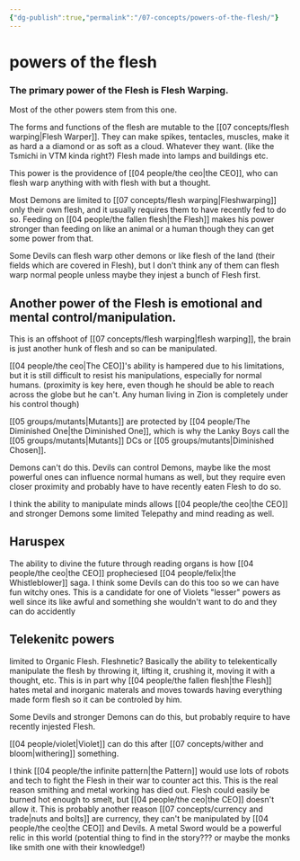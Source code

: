 ```yaml
---
{"dg-publish":true,"permalink":"/07-concepts/powers-of-the-flesh/"}
---
```


# powers of the flesh

### The primary power of the Flesh is Flesh Warping. 

Most of the other powers stem from this one. 

The forms  and functions of the flesh are mutable to the [[07 concepts/flesh warping\|Flesh Warper]].  They can make spikes, tentacles, muscles, make it as hard a a diamond or as soft as a cloud. Whatever they want.  (like the Tsmichi in VTM kinda right?)  Flesh made into lamps and buildings etc.  

This power is the providence of [[04 people/the ceo\|the CEO]], who can flesh warp anything with with flesh with but a thought.  

Most Demons are limited to [[07 concepts/flesh warping\|Fleshwarping]] only their own flesh, and it usually requires them to have recently fed to do so.  Feeding on [[04 people/the fallen flesh\|the Flesh]] makes his power stronger than feeding on like an animal or a human though they can get some power from that.

Some Devils can flesh warp other demons or like flesh of the land (their fields which are covered in Flesh), but I don't think any of them can flesh warp normal people unless maybe they injest a bunch of Flesh first.

## Another power of the Flesh is emotional and mental control/manipulation.  

This is an offshoot of [[07 concepts/flesh warping\|flesh warping]], the brain is just another hunk of flesh and so can be manipulated. 

 [[04 people/the ceo\|The CEO]]'s ability is hampered due to his limitations, but it is still difficult to resist his manipulations, especially for normal humans.  (proximity is key here, even though he should be able to reach across the globe but he can't. Any human living in Zion is completely under his control though) 

[[05 groups/mutants\|Mutants]] are protected by [[04 people/The Diminished One\|the Diminished One]], which is why the Lanky Boys call the [[05 groups/mutants\|Mutants]]  DCs or [[05 groups/mutants\|Diminished Chosen]].

Demons can't do this.  Devils can control Demons, maybe like the most powerful ones can influence normal humans as well, but they require even closer proximity and probably have to have recently eaten Flesh to do so.

I think the ability to manipulate minds allows [[04 people/the ceo\|the CEO]] and stronger Demons some limited Telepathy and mind reading as well.

## Haruspex

The ability to divine the future through reading organs is how [[04 people/the ceo\|the CEO]] propheciesed [[04 people/felix\|the Whistleblower]] saga.  I think some Devils can do this too so we can have fun witchy ones.  This is a candidate for one of Violets "lesser" powers as well since its like awful and something she wouldn't want to do and they can do accidently

## Telekenitc powers 

limited to Organic Flesh. Fleshnetic? Basically the ability to telekentically manipulate the flesh by throwing it, lifting it, crushing it, moving it with a thought, etc.   This is in part why [[04 people/the fallen flesh\|the Flesh]] hates metal and inorganic materals and moves towards having everything made form flesh so it can be controled by him.  

Some Devils and stronger Demons can do this, but probably require to have recently injested Flesh.  

[[04 people/violet\|Violet]] can do this after [[07 concepts/wither and bloom\|withering]] something.

I think [[04 people/the infinite pattern\|the Pattern]] would use lots of robots and tech to fight the Flesh in their war to counter act this.  This is the real reason smithing and metal working has died out.  Flesh could easily be burned hot enough to smelt, but [[04 people/the ceo\|the CEO]] doesn't allow it.  This is probably another reason [[07 concepts/currency and trade\|nuts and bolts]] are currency, they can't be manipulated by [[04 people/the ceo\|the CEO]] and Devils.  A metal Sword would be a powerful relic in this world (potential thing to find in the story??? or maybe the monks like smith one with their knowledge!)